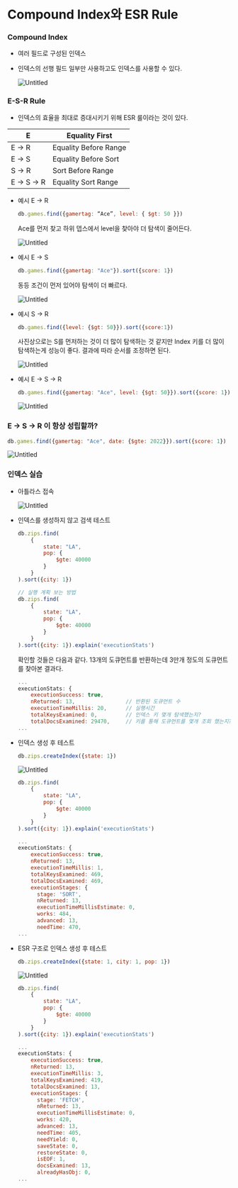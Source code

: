 # Compound Index와 ESR Rule

### Compound Index

- 여러 필드로 구성된 인덱스
- 인덱스의 선행 필드 일부만 사용하고도 인덱스를 사용할 수 있다.
    
    ![Untitled](https://s3-us-west-2.amazonaws.com/secure.notion-static.com/cd556562-f149-45ca-a603-9078026150d4/Untitled.png)
    

### E-S-R Rule

- 인덱스의 효율을 최대로 증대시키기 위해 ESR 룰이라는 것이 있다.

| E | Equality First |
| --- | --- |
| E → R | Equality Before Range |
| E → S | Equality Before Sort |
| S → R | Sort Before Range |
| E → S → R | Equality Sort Range |
- 예시 E → R
    
    ```jsx
    db.games.find({gamertag: “Ace”, level: { $gt: 50 }})
    ```
    
    Ace를 먼저 찾고 하위 뎁스에서 level을 찾아야 더 탐색이 줄어든다.
    
    ![Untitled](https://s3-us-west-2.amazonaws.com/secure.notion-static.com/a2d8ee6c-df78-42ac-926c-94dbd9a63486/Untitled.png)
    
- 예시 E → S
    
    ```jsx
    db.games.find({gamertag: "Ace"}).sort({score: 1})
    ```
    
    동등 조건이 먼저 있어야 탐색이 더 빠르다.
    
    ![Untitled](https://s3-us-west-2.amazonaws.com/secure.notion-static.com/e6e1d27e-02af-44fd-8965-7be3a223f499/Untitled.png)
    

- 예시 S → R
    
    ```jsx
    db.games.find({level: {$gt: 50}}).sort({score:1})
    ```
    
    사진상으로는 S를 먼저하는 것이 더 많이 탐색하는 것 같지만 Index 키를 더 많이 탐색하는게 성능이 좋다. 결과에 따라 순서를 조정하면 된다.
    
    ![Untitled](https://s3-us-west-2.amazonaws.com/secure.notion-static.com/b0effa68-d3da-4666-892d-9cfef56f4580/Untitled.png)
    

- 예시 E → S → R
    
    ```jsx
    db.games.find({gamertag: "Ace", level: {$gt: 50}}).sort({score: 1})
    ```
    
    ![Untitled](https://s3-us-west-2.amazonaws.com/secure.notion-static.com/505d6f86-fbcb-4227-b41d-6bacc18a205a/Untitled.png)
    

### E → S → R 이 항상 성립할까?

```jsx
db.games.find({gamertag: "Ace", date: {$gte: 2022}}).sort({score: 1})
```

![Untitled](https://s3-us-west-2.amazonaws.com/secure.notion-static.com/ab80a5dd-7e48-41b8-a0c9-e53a56b963bf/Untitled.png)

### 인덱스 실습

- 아틀라스 접속
    
    ![Untitled](https://s3-us-west-2.amazonaws.com/secure.notion-static.com/4ba32ae9-ccf0-43ec-bea9-4fa21f3967ec/Untitled.png)
    

- 인덱스를 생성하지 않고 검색 테스트
    
    ```jsx
    db.zips.find(
        {
            state: "LA",
            pop: {
                $gte: 40000
            }
        }
    ).sort({city: 1})
    ```
    
    ```jsx
    // 실행 계획 보는 방법
    db.zips.find(
        {
            state: "LA",
            pop: {
                $gte: 40000
            }
        }
    ).sort({city: 1}).explain('executionStats')
    ```
    
    확인할 것들은 다음과 같다. 13개의 도큐먼트를 반환하는데 3만개 정도의 도큐먼트를 찾아본 결과다.
    
    ```jsx
    ...
    executionStats: {
        executionSuccess: true,
        nReturned: 13,                // 반환된 도큐먼트 수
        executionTimeMillis: 20,      // 실행시간
        totalKeysExamined: 0,         // 인덱스 키 몇개 탐색했는지?
        totalDocsExamined: 29470,     // 키를 통해 도큐먼트를 몇개 조회 했는지?
    ...
    ```
    

- 인덱스 생성 후 테스트
    
    ```jsx
    db.zips.createIndex({state: 1})
    ```
    
    ![Untitled](https://s3-us-west-2.amazonaws.com/secure.notion-static.com/0385f2e7-dc0f-4dd1-ae53-f80359c975f3/Untitled.png)
    
    ```jsx
    db.zips.find(
        {
            state: "LA",
            pop: {
                $gte: 40000
            }
        }
    ).sort({city: 1}).explain('executionStats')
    ```
    
    ```jsx
    ...
    executionStats: {
        executionSuccess: true,
        nReturned: 13,
        executionTimeMillis: 1,
        totalKeysExamined: 469,
        totalDocsExamined: 469,
        executionStages: {
          stage: 'SORT',
          nReturned: 13,
          executionTimeMillisEstimate: 0,
          works: 484,
          advanced: 13,
          needTime: 470,
    ...
    ```
    
- ESR 구조로 인덱스 생성 후 테스트
    
    ```jsx
    db.zips.createIndex({state: 1, city: 1, pop: 1})
    ```
    
    ![Untitled](https://s3-us-west-2.amazonaws.com/secure.notion-static.com/909eb4f6-1d16-4e81-81d4-aa8db0ab460b/Untitled.png)
    
    ```jsx
    db.zips.find(
        {
            state: "LA",
            pop: {
                $gte: 40000
            }
        }
    ).sort({city: 1}).explain('executionStats')
    ```
    
    ```jsx
    ...
    executionStats: {
        executionSuccess: true,
        nReturned: 13,
        executionTimeMillis: 3,
        totalKeysExamined: 419,
        totalDocsExamined: 13,
        executionStages: {
          stage: 'FETCH',
          nReturned: 13,
          executionTimeMillisEstimate: 0,
          works: 420,
          advanced: 13,
          needTime: 405,
          needYield: 0,
          saveState: 0,
          restoreState: 0,
          isEOF: 1,
          docsExamined: 13,
          alreadyHasObj: 0,
    ...
    ```